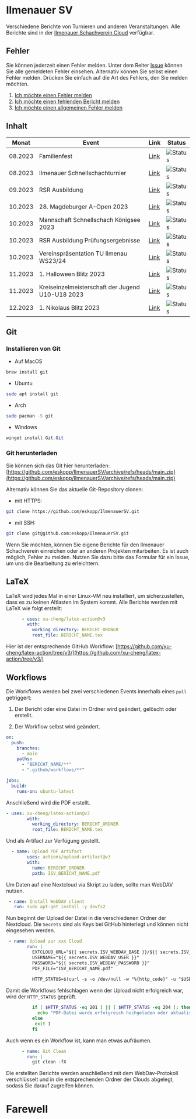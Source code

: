 # Ilmenauer SV
Verschiedene Berichte von Turnieren und anderen Veranstaltungen. Alle Berichte sind in der [Ilmenauer Schachverein Cloud](https://cloud.ilmenauer-schachverein.de) verfügbar.  

## Fehler 
Sie können jederzeit einen Fehler melden. Unter dem Reiter [Issue](https://github.com/eskopp/IlmenauerSV/issues) können Sie alle gemeldeten Fehler einsehen. Alternativ können Sie selbst einen Fehler melden. Drücken Sie einfach auf die Art des Fehlers, den Sie melden möchten.
1. [Ich möchte einen Fehler melden](https://github.com/eskopp/IlmenauerSV/issues/new?assignees=&labels=bug&projects=&template=fehler_melden.md&title=%5BFEHLER%5D+)
2. [Ich möchte einen fehlenden Bericht melden](https://github.com/eskopp/IlmenauerSV/issues/new?assignees=&labels=fehlt&projects=&template=new_bericht.md&title=%5BFEHLT%5D+)
3. [Ich möchte einen allgemeinen Fehler melden](https://github.com/eskopp/IlmenauerSV/issues/new) 


## Inhalt
| Monat   | Event                                  | Link                                                                          | Status                                                                                                                    |
|---------|----------------------------------------|-------------------------------------------------------------------------------|---------------------------------------------------------------------------------------------------------------------------|
| 08.2023 | Familienfest                           | [Link](2023_08_Familienfest/2023_08_Familienfest.tex)                         | ![Status](https://github.com/eskopp/IlmenauerSV/actions/workflows/2023_08_Familienfest.yml/badge.svg)             |
| 08.2023 | Ilmenauer Schnellschachturnier         | [Link](2023_08_Ilmenauer_Schnellschachturnier/2023_08_Ilmenauer_Schnellschachturnier.tex) | ![Status](https://github.com/eskopp/IlmenauerSV/actions/workflows/2023_08_Ilmenauer_Schnellschachturnier.yml/badge.svg)   |
| 09.2023 | RSR Ausbildung                         | [Link](2023_09_RSR_Ausbildung/2023_09_RSR_Ausbildung.tex)                    | ![Status](https://github.com/eskopp/IlmenauerSV/actions/workflows/2023_09_RSR_Ausbildung.yml/badge.svg)               |
| 10.2023 | 28. Magdeburger A-Open 2023            | [Link](2023_10_Magdeburg_Open_28/2023_10_Magdeburg_Open_28.tex)              | ![Status](https://github.com/eskopp/IlmenauerSV/actions/workflows/2023_10_Magdeburg_Open_28.yml/badge.svg)     |
| 10.2023 | Mannschaft Schnellschach Königsee 2023 | [Link](2023_10_Mannschaftsschnellschachpokal-Schach-Königssee/2023_10_Mannschaftsschnellschachpokal-Schach-Königssee.tex) | ![Status](https://github.com/eskopp/IlmenauerSV/actions/workflows/2023_10_Mannschaftsschnellschachpokal-Schach-Königssee.yml/badge.svg) |
| 10.2023 | RSR Ausbildung Prüfungsergebnisse      | [Link](2023_10_RSR_Ausbildung_Nachtrag/2023_10_RSR_Ausbildung_Nachtrag.tex) | ![Status](https://github.com/eskopp/IlmenauerSV/actions/workflows/2023_10_RSR_Ausbildung_Nachtrag.yml/badge.svg) |
| 10.2023 | Vereinspräsentation TU Ilmenau WS23/24 | [Link](2023_10_Vereinspräsentation_TUIlmenau_WS2324/2023_10_Vereinspräsentation_TUIlmenau_WS2324.tex) | ![Status](https://github.com/eskopp/IlmenauerSV/actions/workflows/2023_10_Vereinspräsentation_TUIlmenau_WS2324.yml/badge.svg) |
| 11.2023 | 1. Halloween Blitz 2023                | [Link](2023_11_Halloween_Blitz/2023_11_Halloween_Blitz.tex)                   | ![Status](https://github.com/eskopp/IlmenauerSV/actions/workflows/2023_11_Halloween_Blitz.yml/badge.svg) |
| 11.2023 | Kreiseinzelmeisterschaft der Jugend U10-U18 2023 | [Link](2023_11_KJEM_IK/2023_11_KJEM_IK.tex)                   | ![Status](https://github.com/eskopp/IlmenauerSV/actions/workflows/2023_11_KJEM_IK.yml/badge.svg) |
| 12.2023 | 1. Nikolaus Blitz 2023                 | [Link](2023_12_Nikolaus_Blitz/2023_12_Nikolaus_Blitz.tex)                   | ![Status](https://github.com/eskopp/IlmenauerSV/actions/workflows/2023_12_Nikolaus_Blitz.yml/badge.svg)  |




## Git 
### Installieren von Git
- Auf MacOS
```bash
brew install git
```

- Ubuntu
```bash
sudo apt install git
```

- Arch
```bash
sudo pacman -S git
```

- Windows
```powershell
winget install Git.Git
```

### Git herunterladen
Sie können sich das Git hier herunterladen: [https://github.com/eskopp/IlmenauerSV/archive/refs/heads/main.zip](https://github.com/eskopp/IlmenauerSV/archive/refs/heads/main.zip)

Alternativ können Sie das aktuelle Git-Repository clonen:

- mit HTTPS: 
```bash
git clone https://github.com/eskopp/IlmenauerSV.git
```

- mit SSH:

```bash
git clone git@github.com:eskopp/IlmenauerSV.git
```


Wenn Sie möchten, können Sie eigene Berichte für den Ilmenauer Schachverein einreichen oder an anderen Projekten mitarbeiten. Es ist auch möglich, Fehler zu melden. Nutzen Sie dazu bitte das Formular für ein Issue, um uns die Bearbeitung zu erleichtern.

## LaTeX
LaTeX wird jedes Mal in einer Linux-VM neu installiert, um sicherzustellen, dass es zu keinen Altlasten im System kommt. Alle Berichte werden mit LaTeX wie folgt erstellt:
```yml
      - uses: xu-cheng/latex-action@v3
        with:
          working_directory: BERICHT_ORDNER
          root_file: BERICHT_NAME.tex
```

Hier ist der entsprechende GitHub Workflow: [https://github.com/xu-cheng/latex-action/tree/v3/](https://github.com/xu-cheng/latex-action/tree/v3/)


## Workflows
Die Workflows werden bei zwei verschiedenen Events innerhalb eines ``pull`` getriggert:

1. Der Bericht oder eine Datei im Ordner wird geändert, gelöscht oder erstellt.

2. Der Workflow selbst wird geändert.

```yml
on:
  push:
    branches:
      - main
    paths:
      - "BERICHT_NAME/**"
      - ".github/workflows/**"

jobs:
  build:
    runs-on: ubuntu-latest
```
Anschließend wird die PDF erstellt.

```yml
- uses: xu-cheng/latex-action@v3
        with:
          working_directory: BERICHT_ORDNER
          root_file: BERICHT_NAME.tex
```

 Und als Artifact zur Verfügung gestellt.
```yml
  - name: Upload PDF Artifact
        uses: actions/upload-artifact@v3
        with:
          name: BERICHT_ORDNER
          path: ISV_BERICHT_NAME.pdf
```

Um Daten auf eine Nextcloud via Skript zu laden, sollte man WebDAV nutzen.

```yml
 - name: Install WebDAV client
   run: sudo apt-get install -y davfs2
```

Nun beginnt der Upload der Datei in die verschiedenen Ordner der Nextcloud. Die ``Secrets`` sind als Keys bei GitHub hinterlegt und können nicht eingesehen werden.
```yml
 - name: Upload zur xxx Cloud
        run: |
          EXTCLOUD_URL="${{ secrets.ISV_WEBDAV_BASE }}/${{ secrets.ISV_WEBDAV_PATH }}/"
          USERNAME="${{ secrets.ISV_WEBDAV_USER }}"
          PASSWORD="${{ secrets.ISV_WEBDAV_PASSWORD }}"
          PDF_FILE="ISV_BERICHT_NAME.pdf"
          
          HTTP_STATUS=$(curl -s -o /dev/null -w "%{http_code}" -u "$USERNAME:$PASSWORD" -T "$PDF_FILE" "$EXTCLOUD_URL")
```

Damit die Workflows fehlschlagen wenn der Upload nicht erfolgreich war, wird der ``HTTP_STATUS`` geprüft.

```bash
          if [ $HTTP_STATUS -eq 201 ] || [ $HTTP_STATUS -eq 204 ]; then
            echo "PDF-Datei wurde erfolgreich hochgeladen oder aktualisiert."
          else
           exit 1
          fi
```

Auch wenn es ein Workflow ist, kann man etwas aufräumen. 
```yml
      - name: Git Clean
        run: |
          git clean -fX
```

Die erstellten Berichte werden anschließend mit dem WebDav-Protokoll verschlüsselt und in die entsprechenden Ordner der Clouds abgelegt, sodass Sie darauf zugreifen können.


# Farewell
